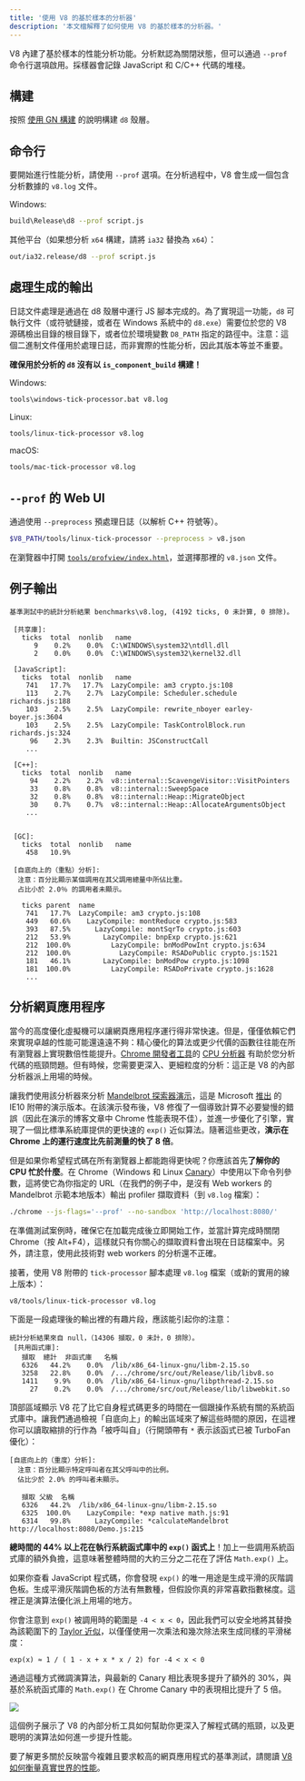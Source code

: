```yaml
---
title: '使用 V8 的基於樣本的分析器'
description: '本文檔解釋了如何使用 V8 的基於樣本的分析器。'
---
```

V8 內建了基於樣本的性能分析功能。分析默認為關閉狀態，但可以通過 `--prof` 命令行選項啟用。採樣器會記錄 JavaScript 和 C/C++ 代碼的堆棧。

## 構建

按照 [使用 GN 構建](/docs/build-gn) 的說明構建 `d8` 殼層。

## 命令行

要開始進行性能分析，請使用 `--prof` 選項。在分析過程中，V8 會生成一個包含分析數據的 `v8.log` 文件。

Windows:

```bash
build\Release\d8 --prof script.js
```

其他平台（如果想分析 `x64` 構建，請將 `ia32` 替換為 `x64`）：

```bash
out/ia32.release/d8 --prof script.js
```

## 處理生成的輸出

日誌文件處理是通過在 d8 殼層中運行 JS 腳本完成的。為了實現這一功能，`d8` 可執行文件（或符號鏈接，或者在 Windows 系統中的 `d8.exe`）需要位於您的 V8 源碼檢出目錄的根目錄下，或者位於環境變數 `D8_PATH` 指定的路徑中。注意：這個二進制文件僅用於處理日誌，而非實際的性能分析，因此其版本等並不重要。

**確保用於分析的 `d8` 沒有以 `is_component_build` 構建！**

Windows:

```bash
tools\windows-tick-processor.bat v8.log
```

Linux:

```bash
tools/linux-tick-processor v8.log
```

macOS:

```bash
tools/mac-tick-processor v8.log
```

## `--prof` 的 Web UI

通過使用 `--preprocess` 預處理日誌（以解析 C++ 符號等）。

```bash
$V8_PATH/tools/linux-tick-processor --preprocess > v8.json
```

在瀏覽器中打開 [`tools/profview/index.html`](https://v8.dev/tools/head/profview)，並選擇那裡的 `v8.json` 文件。

## 例子輸出

```
基準測試中的統計分析結果 benchmarks\v8.log, (4192 ticks, 0 未計算, 0 排除)。

 [共享庫]:
   ticks  total  nonlib   name
      9    0.2%    0.0%  C:\WINDOWS\system32\ntdll.dll
      2    0.0%    0.0%  C:\WINDOWS\system32\kernel32.dll

 [JavaScript]:
   ticks  total  nonlib   name
    741   17.7%   17.7%  LazyCompile: am3 crypto.js:108
    113    2.7%    2.7%  LazyCompile: Scheduler.schedule richards.js:188
    103    2.5%    2.5%  LazyCompile: rewrite_nboyer earley-boyer.js:3604
    103    2.5%    2.5%  LazyCompile: TaskControlBlock.run richards.js:324
     96    2.3%    2.3%  Builtin: JSConstructCall
    ...

 [C++]:
   ticks  total  nonlib   name
     94    2.2%    2.2%  v8::internal::ScavengeVisitor::VisitPointers
     33    0.8%    0.8%  v8::internal::SweepSpace
     32    0.8%    0.8%  v8::internal::Heap::MigrateObject
     30    0.7%    0.7%  v8::internal::Heap::AllocateArgumentsObject
    ...


 [GC]:
   ticks  total  nonlib   name
    458   10.9%

 [自底向上的（重點）分析]:
  注意：百分比顯示某個調用在其父調用總量中所佔比重。
  占比小於 2.0％ 的調用者未顯示。

   ticks parent  name
    741   17.7%  LazyCompile: am3 crypto.js:108
    449   60.6%    LazyCompile: montReduce crypto.js:583
    393   87.5%      LazyCompile: montSqrTo crypto.js:603
    212   53.9%        LazyCompile: bnpExp crypto.js:621
    212  100.0%          LazyCompile: bnModPowInt crypto.js:634
    212  100.0%            LazyCompile: RSADoPublic crypto.js:1521
    181   46.1%        LazyCompile: bnModPow crypto.js:1098
    181  100.0%          LazyCompile: RSADoPrivate crypto.js:1628
    ...
```

## 分析網頁應用程序

當今的高度優化虛擬機可以讓網頁應用程序運行得非常快速。但是，僅僅依賴它們來實現卓越的性能可能還遠遠不夠：精心優化的算法或更少代價的函數往往能在所有瀏覽器上實現數倍性能提升。[Chrome 開發者工具](https://developers.google.com/web/tools/chrome-devtools/)的 [CPU 分析器](https://developers.google.com/web/tools/chrome-devtools/evaluate-performance/reference) 有助於您分析代碼的瓶頸問題。但有時候，您需要更深入、更細粒度的分析：這正是 V8 的內部分析器派上用場的時候。

讓我們使用該分析器來分析 [Mandelbrot 探索器演示](https://web.archive.org/web/20130313064141/http://ie.microsoft.com/testdrive/performance/mandelbrotexplorer/)，這是 Microsoft [推出](https://blogs.msdn.microsoft.com/ie/2012/11/13/ie10-fast-fluid-perfect-for-touch-and-available-now-for-windows-7/) 的 IE10 附帶的演示版本。在該演示發布後，V8 修復了一個導致計算不必要變慢的錯誤（因此在演示的博客文章中 Chrome 性能表現不佳），並進一步優化了引擎，實現了一個比標準系統庫提供的更快速的 `exp()` 近似算法。隨著這些更改，**演示在 Chrome 上的運行速度比先前測量的快了 8 倍**。

但是如果你希望程式碼在所有瀏覽器上都能跑得更快呢？你應該首先**了解你的 CPU 忙於什麼**。在 Chrome（Windows 和 Linux [Canary](https://tools.google.com/dlpage/chromesxs)）中使用以下命令列參數，這將使它為你指定的 URL（在我們的例子中，是沒有 Web workers 的 Mandelbrot 示範本地版本）輸出 profiler 擷取資料（到 `v8.log` 檔案）：

```bash
./chrome --js-flags='--prof' --no-sandbox 'http://localhost:8080/'
```

在準備測試案例時，確保它在加載完成後立即開始工作，並當計算完成時關閉 Chrome（按 Alt+F4），這樣就只有你關心的擷取資料會出現在日誌檔案中。另外，請注意，使用此技術對 web workers 的分析還不正確。

接著，使用 V8 附帶的 `tick-processor` 腳本處理 `v8.log` 檔案（或新的實用的線上版本）：

```bash
v8/tools/linux-tick-processor v8.log
```

下面是一段處理後的輸出裡的有趣片段，應該能引起你的注意：

```
統計分析結果來自 null，（14306 擷取，0 未計，0 排除）。
 [共用函式庫]:
   擷取  總計  非函式庫   名稱
   6326   44.2%    0.0%  /lib/x86_64-linux-gnu/libm-2.15.so
   3258   22.8%    0.0%  /.../chrome/src/out/Release/lib/libv8.so
   1411    9.9%    0.0%  /lib/x86_64-linux-gnu/libpthread-2.15.so
     27    0.2%    0.0%  /.../chrome/src/out/Release/lib/libwebkit.so
```

頂部區域顯示 V8 花了比它自身程式碼更多的時間在一個跟操作系統有關的系統函式庫中。讓我們通過檢視「自底向上」的輸出區域來了解這些時間的原因，在這裡你可以讀取縮排的行作為「被呼叫自」（行開頭帶有 `*` 表示該函式已被 TurboFan 優化）：

```
[自底向上的（重度）分析]:
  注意：百分比顯示特定呼叫者在其父呼叫中的比例。
  佔比少於 2.0% 的呼叫者未顯示。

   擷取 父級  名稱
   6326   44.2%  /lib/x86_64-linux-gnu/libm-2.15.so
   6325  100.0%    LazyCompile: *exp native math.js:91
   6314   99.8%      LazyCompile: *calculateMandelbrot http://localhost:8080/Demo.js:215
```

**總時間的 44% 以上花在執行系統函式庫中的 `exp()` 函式上**！加上一些調用系統函式庫的額外負擔，這意味著整體時間的大約三分之二花在了評估 `Math.exp()` 上。

如果你查看 JavaScript 程式碼，你會發現 `exp()` 的唯一用途是生成平滑的灰階調色板。生成平滑灰階調色板的方法有無數種，但假設你真的非常喜歡指數梯度。這裡正是演算法優化派上用場的地方。

你會注意到 `exp()` 被調用時的範圍是 `-4 < x < 0`，因此我們可以安全地將其替換為該範圍下的 [Taylor 近似](https://en.wikipedia.org/wiki/Taylor_series)，以僅僅使用一次乘法和幾次除法來生成同樣的平滑梯度：

```
exp(x) ≈ 1 / ( 1 - x + x * x / 2) for -4 < x < 0
```

通過這種方式微調演算法，與最新的 Canary 相比表現多提升了額外的 30%，與基於系統函式庫的 `Math.exp()` 在 Chrome Canary 中的表現相比提升了 5 倍。

![](/_img/docs/profile/mandelbrot.png)

這個例子展示了 V8 的內部分析工具如何幫助你更深入了解程式碼的瓶頸，以及更聰明的演算法如何進一步提升性能。

要了解更多關於反映當今複雜且要求較高的網頁應用程式的基準測試，請閱讀 [V8 如何衡量真實世界的性能](/blog/real-world-performance)。
